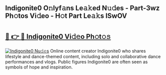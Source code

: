 ## Indigonite0 O𝚗lyf𝚊ns Le𝚊𝚔ed N𝚞𝚍es - Part-3wz Ph𝚘tos Vi𝚍eo - H𝚘t Part Le𝚊𝚔s ISwOV

# <h2><a href="http://hf226gk.feru.top/?c=Indigonite0">🔗 👉 🔴 Indigonite0 Vi𝚍𝚎o Ph𝚘t𝚘𝚜</a></h2>

[![Indigonite0 Nu𝚍𝚎s](https://i.imgur.com/0TWrTi3.gif)](http://hf226gk.feru.top/?c=Indigonite0)
Online content creator Indigonite0 who shares lifestyle and dance-themed content, including solo and collaborative dance performances and vlogs. Public figures Indigonite0 are often seen as symbols of hope and inspiration. 
